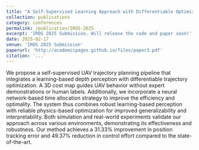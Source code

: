 ```yaml
---
title: "A Self-Supervised Learning Approach with Differentiable Optimizationfor UAV Trajectory Planning"
collection: publications
category: conferences
permalink: /publication/IROS-2025
excerpt: 'IROS 2025 Submission. Will release the code and paper soon!'
date: 2025-02-17
venue: 'IROS 2025 Submission'
paperurl: 'http://academicpages.github.io/files/paper3.pdf'
citation: '...'
---
```


We propose a self-supervised UAV trajectory planning pipeline that integrates a learning-based depth perception with differentiable trajectory optimization. A 3D cost map guides UAV behavior without expert demonstrations or human labels. Additionally, we incorporate a neural network-based time allocation strategy to improve the efficiency and optimality. The system thus combines robust learning-based perception with reliable physics-based optimization for improved generalizability and interpretability. Both simulation and real-world experiments validate our approach across various environments, demonstrating its effectiveness and robustness. Our method achieves a 31.33% improvement in position tracking error and 49.37% reduction in control effort compared to the state-of-the-art. 